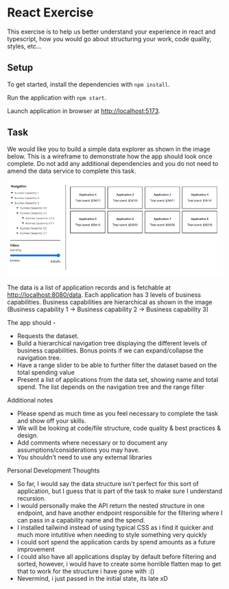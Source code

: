 # React Exercise

This exercise is to help us better understand your experience in react and typescript, how you would go about structuring your work, code quality, styles, etc...

## Setup

To get started, install the dependencies with `npm install`.

Run the application with `npm start`.

Launch application in browser at [http://localhost:5173](http://localhost:5173).

## Task

We would like you to build a simple data explorer as shown in the image below. This is a wireframe to demonstrate how the app should look once complete. Do not add any additional dependencies and you do not need to amend the data service to complete this task.

![React Exercise wireframe](/react-exercise.png)

The data is a list of application records and is fetchable at [http://localhost:8080/data](http://localhost:8080/data). Each application has 3 levels of business capabilities. Business capabilities are hierarchical as shown in the image (Business capability 1 -> Business capability 2 -> Business capability 3)

The app should -

- Requests the dataset.
- Build a hierarchical navigation tree displaying the different levels of business capabilities. Bonus points if we can expand/collapse the navigation tree.
- Have a range slider to be able to further filter the dataset based on the total spending value
- Present a list of applications from the data set, showing name and total spend. The list depends on the navigation tree and the range filter

Additional notes

- Please spend as much time as you feel necessary to complete the task and show off your skills.
- We will be looking at code/file structure, code quality & best practices & design.
- Add comments where necessary or to document any assumptions/considerations you may have.
- You shouldn't need to use any external libraries

Personal Development Thoughts
- So far, I would say the data structure isn't perfect for this sort of application, but I guess that is part of the task to make sure I understand recursion.
- I would personally make the API return the nested structure in one endpoint, and have another endpoint responsible for the filtering where I can pass in a capability name and the spend.
- I installed tailwind instead of using typical CSS as i find it quicker and much more intutitive when needing to style something very quickly
- I could sort spend the application cards by spend amounts as a future improvement
- I could also have all applications display by default before filtering and sorted, however, i would have to create some horrible flatten map to get that to work for the structure i have gone with :()
- Nevermind, i just passed in the initial state, its late xD